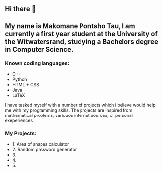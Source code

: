 <h2>Hi there 👋 </h2>

<h2>My name is Makomane Pontsho Tau, I am currently a first year student at the University of the Witwatersrand, studying a Bachelors degree in Computer Science.</h2>

<h3>Known coding languages: </h3>
<ul>
  <li>C++</li>
  <li>Python</li>
  <li>HTML + CSS</li>
  <li>Java</li>
  <li>LaTeX</li>
</ul>

<p>I have tasked myself with a number of projects which i believe would help me with my programming skills. The projects are inspired from mathematical problems, variouos internet sources, or personal exeperiences</p>

<h3>My Projects: </h3>
<ul>
  <li>1. Area of shapes calculator</li>
  <li>2. Random password generator</li>
  <li>3. </li>
  <li>4. </li>
  <li>5. </li>
</ul>
